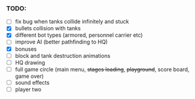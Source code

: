 ### TODO:
- [ ] fix bug when tanks collide infinitely and stuck
- [x] bullets collision with tanks
- [x] different bot types (armored, personnel carrier etc)
- [ ] improve AI (better pathfinding to HQ)
- [x] bonuses
- [ ] block and tank destruction animations 
- [ ] HQ drawing
- [ ] full game circle (main menu, ~~stages loading~~, ~~playground~~, score board, game over)
- [ ] sound effects
- [ ] player two